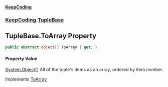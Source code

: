 #### [KeepCoding](index.md 'index')
### [KeepCoding](KeepCoding.md 'KeepCoding').[TupleBase](KeepCoding_TupleBase.md 'KeepCoding.TupleBase')
## TupleBase.ToArray Property
```csharp
public abstract object[] ToArray { get; }
```
#### Property Value
[System.Object](https://docs.microsoft.com/en-us/dotnet/api/System.Object 'System.Object')[[]](https://docs.microsoft.com/en-us/dotnet/api/System.Array 'System.Array')
All of the tuple's items as an array, ordered by item number.  

Implements [ToArray](KeepCoding_ITuple_ToArray.md 'KeepCoding.ITuple.ToArray')  
